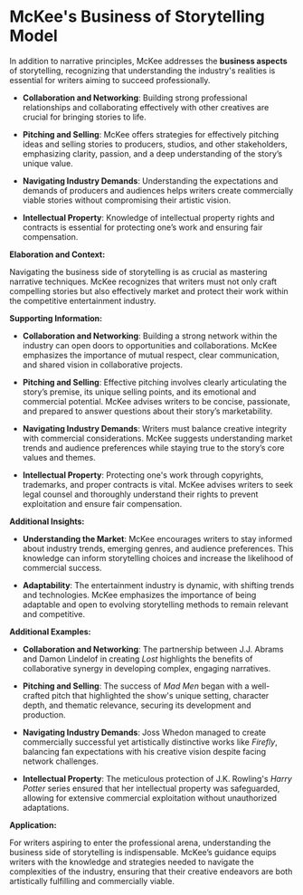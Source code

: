 # **McKee's Business of Storytelling Model**

In addition to narrative principles, McKee addresses the **business aspects** of storytelling, recognizing that understanding the industry's realities is essential for writers aiming to succeed professionally.

- **Collaboration and Networking**: Building strong professional relationships and collaborating effectively with other creatives are crucial for bringing stories to life.

- **Pitching and Selling**: McKee offers strategies for effectively pitching ideas and selling stories to producers, studios, and other stakeholders, emphasizing clarity, passion, and a deep understanding of the story’s unique value.

- **Navigating Industry Demands**: Understanding the expectations and demands of producers and audiences helps writers create commercially viable stories without compromising their artistic vision.

- **Intellectual Property**: Knowledge of intellectual property rights and contracts is essential for protecting one’s work and ensuring fair compensation.

**Elaboration and Context:**

Navigating the business side of storytelling is as crucial as mastering narrative techniques. McKee recognizes that writers must not only craft compelling stories but also effectively market and protect their work within the competitive entertainment industry.

**Supporting Information:**

- **Collaboration and Networking**: Building a strong network within the industry can open doors to opportunities and collaborations. McKee emphasizes the importance of mutual respect, clear communication, and shared vision in collaborative projects.

- **Pitching and Selling**: Effective pitching involves clearly articulating the story’s premise, its unique selling points, and its emotional and commercial potential. McKee advises writers to be concise, passionate, and prepared to answer questions about their story’s marketability.

- **Navigating Industry Demands**: Writers must balance creative integrity with commercial considerations. McKee suggests understanding market trends and audience preferences while staying true to the story’s core values and themes.

- **Intellectual Property**: Protecting one's work through copyrights, trademarks, and proper contracts is vital. McKee advises writers to seek legal counsel and thoroughly understand their rights to prevent exploitation and ensure fair compensation.

**Additional Insights:**

- **Understanding the Market**: McKee encourages writers to stay informed about industry trends, emerging genres, and audience preferences. This knowledge can inform storytelling choices and increase the likelihood of commercial success.

- **Adaptability**: The entertainment industry is dynamic, with shifting trends and technologies. McKee emphasizes the importance of being adaptable and open to evolving storytelling methods to remain relevant and competitive.

**Additional Examples:**

- **Collaboration and Networking**: The partnership between J.J. Abrams and Damon Lindelof in creating _Lost_ highlights the benefits of collaborative synergy in developing complex, engaging narratives.

- **Pitching and Selling**: The success of _Mad Men_ began with a well-crafted pitch that highlighted the show's unique setting, character depth, and thematic relevance, securing its development and production.

- **Navigating Industry Demands**: Joss Whedon managed to create commercially successful yet artistically distinctive works like _Firefly_, balancing fan expectations with his creative vision despite facing network challenges.

- **Intellectual Property**: The meticulous protection of J.K. Rowling's _Harry Potter_ series ensured that her intellectual property was safeguarded, allowing for extensive commercial exploitation without unauthorized adaptations.

**Application:**

For writers aspiring to enter the professional arena, understanding the business side of storytelling is indispensable. McKee’s guidance equips writers with the knowledge and strategies needed to navigate the complexities of the industry, ensuring that their creative endeavors are both artistically fulfilling and commercially viable.
